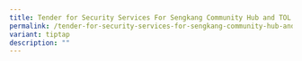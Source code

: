 ```yaml
---
title: Tender for Security Services For Sengkang Community Hub and TOL Hard Courts
permalink: /tender-for-security-services-for-sengkang-community-hub-and-tol-hard-courts/
variant: tiptap
description: ""
---
```

